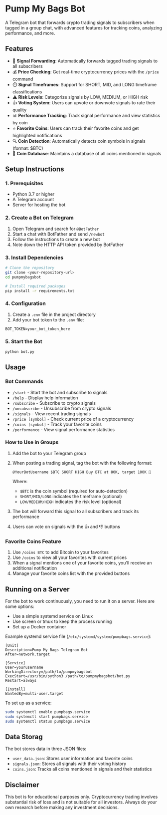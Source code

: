 # Pump My Bags Bot

A Telegram bot that forwards crypto trading signals to subscribers when tagged in a group chat, with advanced features for tracking coins, analyzing performance, and more.

## Features

- 📢 **Signal Forwarding**: Automatically forwards tagged trading signals to all subscribers
- 💰 **Price Checking**: Get real-time cryptocurrency prices with the `/price` command
- ⏱️ **Signal Timeframes**: Support for SHORT, MID, and LONG timeframe classifications
- ⚠️ **Risk Levels**: Categorize signals by LOW, MEDIUM, or HIGH risk
- 👍 **Voting System**: Users can upvote or downvote signals to rate their quality
- 📊 **Performance Tracking**: Track signal performance and view statistics by coin
- ⭐ **Favorite Coins**: Users can track their favorite coins and get highlighted notifications
- 🔍 **Coin Detection**: Automatically detects coin symbols in signals (format: $BTC)
- 💎 **Coin Database**: Maintains a database of all coins mentioned in signals

## Setup Instructions

### 1. Prerequisites

- Python 3.7 or higher
- A Telegram account
- Server for hosting the bot

### 2. Create a Bot on Telegram

1. Open Telegram and search for `@BotFather`
2. Start a chat with BotFather and send `/newbot`
3. Follow the instructions to create a new bot
4. Note down the HTTP API token provided by BotFather

### 3. Install Dependencies

```bash
# Clone the repository
git clone <your-repository-url>
cd pumpmybagsbot

# Install required packages
pip install -r requirements.txt
```

### 4. Configuration

1. Create a `.env` file in the project directory
2. Add your bot token to the `.env` file:
```
BOT_TOKEN=your_bot_token_here
```

### 5. Start the Bot

```bash
python bot.py
```

## Usage

### Bot Commands

- `/start` - Start the bot and subscribe to signals
- `/help` - Display help information
- `/subscribe` - Subscribe to crypto signals
- `/unsubscribe` - Unsubscribe from crypto signals
- `/signals` - View recent trading signals
- `/price [symbol]` - Check current price of a cryptocurrency
- `/coins [symbol]` - Track your favorite coins
- `/performance` - View signal performance statistics

### How to Use in Groups

1. Add the bot to your Telegram group
2. When posting a trading signal, tag the bot with the following format:
   ```
   @YourBotUsername $BTC SHORT HIGH Buy BTC at 80K, target 100K 🚀
   ```
   Where:
   - `$BTC` is the coin symbol (required for auto-detection)
   - `SHORT/MID/LONG` indicates the timeframe (optional)
   - `LOW/MEDIUM/HIGH` indicates the risk level (optional)

3. The bot will forward this signal to all subscribers and track its performance
4. Users can vote on signals with the 👍 and 👎 buttons

### Favorite Coins Feature

1. Use `/coins BTC` to add Bitcoin to your favorites
2. Use `/coins` to view all your favorites with current prices
3. When a signal mentions one of your favorite coins, you'll receive an additional notification
4. Manage your favorite coins list with the provided buttons

## Running on a Server

For the bot to work continuously, you need to run it on a server. Here are some options:

- Use a simple systemd service on Linux
- Use screen or tmux to keep the process running
- Set up a Docker container

Example systemd service file (`/etc/systemd/system/pumpbags.service`):

```
[Unit]
Description=Pump My Bags Telegram Bot
After=network.target

[Service]
User=yourusername
WorkingDirectory=/path/to/pumpmybagsbot
ExecStart=/usr/bin/python3 /path/to/pumpmybagsbot/bot.py
Restart=always

[Install]
WantedBy=multi-user.target
```

To set up as a service:
```bash
sudo systemctl enable pumpbags.service
sudo systemctl start pumpbags.service
sudo systemctl status pumpbags.service
```

## Data Storag

The bot stores data in three JSON files:
- `user_data.json`: Stores user information and favorite coins
- `signals.json`: Stores all signals with their voting history
- `coins.json`: Tracks all coins mentioned in signals and their statistics

## Disclaimer

This bot is for educational purposes only. Cryptocurrency trading involves substantial risk of loss and is not suitable for all investors. Always do your own research before making any investment decisions. 